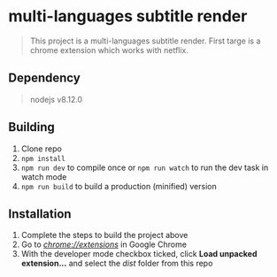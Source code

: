 # multi-languages subtitle render
> This project is a multi-languages subtitle render. First targe is a chrome extension which works with netflix.
## Dependency
> nodejs v8.12.0

## Building

1.  Clone repo
2.  `npm install`
3.  `npm run dev` to compile once or `npm run watch` to run the dev task in watch mode
4.  `npm run build` to build a production (minified) version

## Installation

1.  Complete the steps to build the project above
2.  Go to [_chrome://extensions_](chrome://extensions) in Google Chrome
3.  With the developer mode checkbox ticked, click **Load unpacked extension...** and select the _dist_ folder from this repo